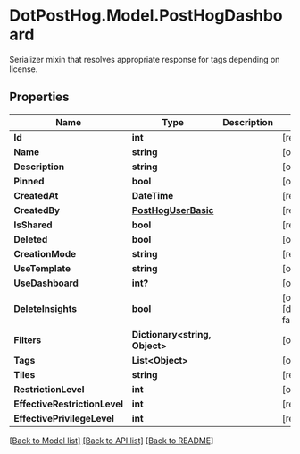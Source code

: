 # DotPostHog.Model.PostHogDashboard
Serializer mixin that resolves appropriate response for tags depending on license.

## Properties

Name | Type | Description | Notes
------------ | ------------- | ------------- | -------------
**Id** | **int** |  | [readonly] 
**Name** | **string** |  | [optional] 
**Description** | **string** |  | [optional] 
**Pinned** | **bool** |  | [optional] 
**CreatedAt** | **DateTime** |  | [readonly] 
**CreatedBy** | [**PostHogUserBasic**](PostHogUserBasic.md) |  | [readonly] 
**IsShared** | **bool** |  | [readonly] 
**Deleted** | **bool** |  | [optional] 
**CreationMode** | **string** |  | [readonly] 
**UseTemplate** | **string** |  | [optional] 
**UseDashboard** | **int?** |  | [optional] 
**DeleteInsights** | **bool** |  | [optional] [default to false]
**Filters** | **Dictionary&lt;string, Object&gt;** |  | [optional] 
**Tags** | **List&lt;Object&gt;** |  | [optional] 
**Tiles** | **string** |  | [readonly] 
**RestrictionLevel** | **int** |  | [optional] 
**EffectiveRestrictionLevel** | **int** |  | [readonly] 
**EffectivePrivilegeLevel** | **int** |  | [readonly] 

[[Back to Model list]](../README.md#documentation-for-models) [[Back to API list]](../README.md#documentation-for-api-endpoints) [[Back to README]](../README.md)

